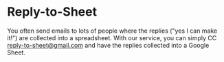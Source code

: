 # Reply-to-Sheet

	
You often send emails to lots of people where the replies ("yes I can make it!") are collected into a spreadsheet.
With our service, you can simply CC reply-to-sheet@gmail.com and have the replies collected into a Google Sheet.
